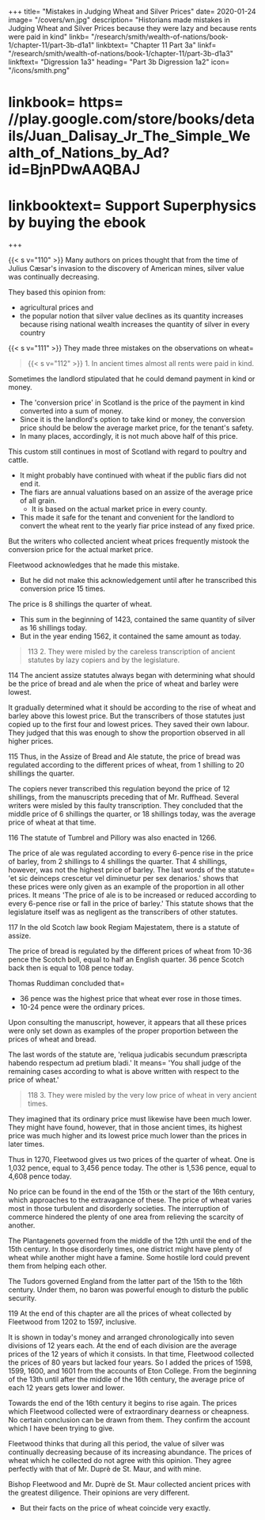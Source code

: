 +++
title=  "Mistakes in Judging Wheat and Silver Prices"
date=  2020-01-24
image=  "/covers/wn.jpg"
description=  "Historians made mistakes in Judging Wheat and Silver Prices because they were lazy and because rents were paid in kind"
linkb=  "/research/smith/wealth-of-nations/book-1/chapter-11/part-3b-d1a1"
linkbtext=  "Chapter 11 Part 3a"
linkf=  "/research/smith/wealth-of-nations/book-1/chapter-11/part-3b-d1a3"
linkftext=  "Digression 1a3"
heading=  "Part 3b Digression 1a2"
icon=  "/icons/smith.png"
# linkbook=  https= //play.google.com/store/books/details/Juan_Dalisay_Jr_The_Simple_Wealth_of_Nations_by_Ad?id=BjnPDwAAQBAJ
# linkbooktext=  Support Superphysics by buying the ebook
+++


{{< s v="110" >}} Many authors on prices thought that from the time of Julius Cæsar's invasion to the discovery of American mines, silver value was continually decreasing.

They based this opinion from: 
- agricultural prices and
- the popular notion that silver value declines as its quantity increases because rising national wealth increases the quantity of silver in every country


{{< s v="111" >}} They made three mistakes on the observations on wheat= 


> {{< s v="112" >}} 1. In ancient times almost all rents were paid in kind.

Sometimes the landlord stipulated that he could demand payment in kind or money.
- The 'conversion price' in Scotland is the price of the payment in kind converted into a sum of money.
- Since it is the landlord's option to take kind or money, the conversion price should be below the average market price, for the tenant's safety.
- In many places, accordingly, it is not much above half of this price.

This custom still continues in most of Scotland with regard to poultry and cattle.
- It might probably have continued with wheat if the public fiars did not end it.
- The fiars are annual valuations based on an assize of the average price of all grain.
  - It is based on the actual market price in every county.
- This made it safe for the tenant and convenient for the landlord to convert the wheat rent to the yearly fiar price instead of any fixed price.

But the writers who collected ancient wheat prices frequently mistook the conversion price for the actual market price.

Fleetwood acknowledges that he made this mistake.
- But he did not make this acknowledgement until after he transcribed this conversion price 15 times.

The price is 8 shillings the quarter of wheat.
- This sum in the beginning of 1423, contained the same quantity of silver as 16 shillings today.
- But in the year ending 1562, it contained the same amount as today.

> 113 2. They were misled by the careless transcription of ancient statutes by lazy copiers and by the legislature.

114 The ancient assize statutes always began with determining what should be the price of bread and ale when the price of wheat and barley were lowest.

It gradually determined what it should be according to the rise of wheat and barley above this lowest price.
But the transcribers of those statutes just copied up to the first four and lowest prices.
They saved their own labour.
They judged that this was enough to show the proportion observed in all higher prices.

115 Thus, in the Assize of Bread and Ale statute, the price of bread was regulated according to the different prices of wheat, from 1 shilling to 20 shillings the quarter.

The copiers never transcribed this regulation beyond the price of 12 shillings, from the manuscripts preceding that of Mr. Ruffhead.
Several writers were misled by this faulty transcription.
They concluded that the middle price of 6 shillings the quarter, or 18 shillings today, was the average price of wheat at that time.

116 The statute of Tumbrel and Pillory was also enacted in 1266.

The price of ale was regulated according to every 6-pence rise in the price of barley, from 2 shillings to 4 shillings the quarter.
That 4 shillings, however, was not the highest price of barley.
The last words of the statute=  'et sic deinceps crescetur vel diminuetur per sex denarios.' shows that these prices were only given as an example of the proportion in all other prices.
It means 'The price of ale is to be increased or reduced according to every 6-pence rise or fall in the price of barley.'
This statute shows that the legislature itself was as negligent as the transcribers of other statutes.

117 In the old Scotch law book Regiam Majestatem, there is a statute of assize.

The price of bread is regulated by the different prices of wheat from 10-36 pence the Scotch boll, equal to half an English quarter.
36 pence Scotch back then is equal to 108 pence today.

Thomas Ruddiman concluded that= 
- 36 pence was the highest price that wheat ever rose in those times.
- 10-24 pence were the ordinary prices.

Upon consulting the manuscript, however, it appears that all these prices were only set down as examples of the proper proportion between the prices of wheat and bread.

The last words of the statute are, 'reliqua judicabis secundum præscripta habendo respectum ad pretium bladi.'
It means=  'You shall judge of the remaining cases according to what is above written with respect to the price of wheat.'

> 118 3. They were misled by the very low price of wheat in very ancient times.

They imagined that its ordinary price must likewise have been much lower.
They might have found, however, that in those ancient times, its highest price was much higher and its lowest price much lower than the prices in later times.

Thus in 1270, Fleetwood gives us two prices of the quarter of wheat.
One is 1,032 pence, equal to 3,456 pence today.
The other is 1,536 pence, equal to 4,608 pence today.

No price can be found in the end of the 15th or the start of the 16th century, which approaches to the extravagance of these.
The price of wheat varies most in those turbulent and disorderly societies.
The interruption of commerce hindered the plenty of one area from relieving the scarcity of another.

The Plantagenets governed from the middle of the 12th until the end of the 15th century. In those disorderly times, one district might have plenty of wheat while another might have a famine. Some hostile lord could prevent them from helping each other.

The Tudors governed England from the latter part of the 15th to the 16th century. Under them, no baron was powerful enough to disturb the public security.

119 At the end of this chapter are all the prices of wheat collected by Fleetwood from 1202 to 1597, inclusive.

It is shown in today's money and arranged chronologically into seven divisions of 12 years each.
At the end of each division are the average prices of the 12 years of which it consists.
In that time, Fleetwood collected the prices of 80 years but lacked four years.
So I added the prices of 1598, 1599, 1600, and 1601 from the accounts of Eton College.
From the beginning of the 13th until after the middle of the 16th century, the average price of each 12 years gets lower and lower.

Towards the end of the 16th century it begins to rise again.
The prices which Fleetwood collected were of extraordinary dearness or cheapness.
No certain conclusion can be drawn from them.
They confirm the account which I have been trying to give.

Fleetwood thinks that during all this period, the value of silver was continually decreasing because of its increasing abundance.
The prices of wheat which he collected do not agree with this opinion.
They agree perfectly with that of Mr. Duprè de St. Maur, and with mine.

Bishop Fleetwood and Mr. Duprè de St. Maur collected ancient prices with the greatest diligence.
Their opinions are very different.
- But their facts on the price of wheat coincide very exactly.
